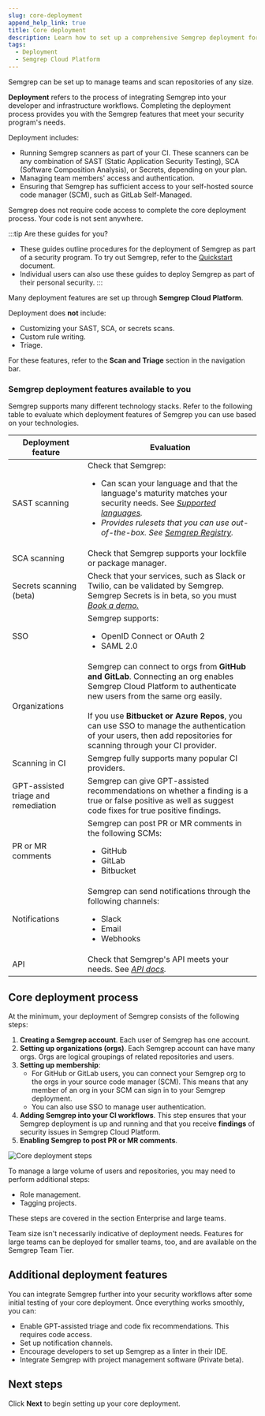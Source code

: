 ```yaml
---
slug: core-deployment 
append_help_link: true
title: Core deployment 
description: Learn how to set up a comprehensive Semgrep deployment for yourself or your organization.
tags:
  - Deployment
  - Semgrep Cloud Platform
---
```


Semgrep can be set up to manage teams and scan repositories of any size.

**Deployment** refers to the process of integrating Semgrep into your developer and infrastructure workflows. Completing the deployment process provides you with the Semgrep features that meet your security program's needs.

Deployment includes:

- Running Semgrep scanners as part of your CI. These scanners can be any combination of SAST (Static Application Security Testing), SCA (Software Composition Analysis), or Secrets, depending on your plan.
- Managing team members' access and authentication.
- Ensuring that Semgrep has sufficient access to your self-hosted source code manager (SCM), such as GitLab Self-Managed.

Semgrep does not require code access to complete the core deployment process. Your code is not sent anywhere. 

:::tip Are these guides for you?
- These guides outline procedures for the deployment of Semgrep as part of a security program. To try out Semgrep, refer to the [<i class="fa-regular fa-file-lines"></i> Quickstart](/getting-started/quickstart) document.
- Individual users can also use these guides to deploy Semgrep as part of their personal security.
:::

Many deployment features are set up through **Semgrep Cloud Platform**.

Deployment does **not** include:

- Customizing your SAST, SCA, or secrets scans.
- Custom rule writing.
- Triage.

For these features, refer to the **Scan and Triage** section in the navigation bar.

### Semgrep deployment features available to you

Semgrep supports many different technology stacks. Refer to the following table to evaluate which deployment features of Semgrep you can use based on your technologies.

<table>
    <thead>
        <tr>
            <th>Deployment feature</th>
            <th>Evaluation</th>
        </tr>
    </thead>
    <tbody>
        <tr>
            <td>SAST scanning</td>
            <td>Check that Semgrep:
            <ul><li>Can scan your language and that the language's maturity matches your security needs. See <a href="/supported-languages"><i class="fa-regular fa-file-lines" /> Supported languages</a>.</li>
            <li>Provides rulesets that you can use out-of-the-box. See <a href="https://semgrep.dev/r/"><i class="fas fa-external-link fa-xs" /> Semgrep Registry</a>.</li></ul></td>
        </tr>
        <tr>
            <td>SCA scanning</td>
            <td>Check that Semgrep supports your lockfile or package manager.</td>
        </tr>
        <tr>
            <td>Secrets scanning (beta)</td>
            <td>Check that your services, such as Slack or Twilio, can be validated by Semgrep. Semgrep Secrets is in beta, so you must <a href="https://get.semgrep.dev/Book-a-demo.html"><i class="fas fa-external-link fa-xs"/> Book a demo.</a></td>
        </tr>
        <tr>
            <td>SSO</td>
            <td>Semgrep supports:
            <ul><li>OpenID Connect or OAuth 2</li>
            <li>SAML 2.0</li></ul></td>
        </tr>
        <tr>
            <td>Organizations</td>
            <td>Semgrep can connect to orgs from <strong>GitHub and GitLab</strong>. Connecting an org enables Semgrep Cloud Platform to authenticate new users from the same org easily.<br /><br />If you use <strong>Bitbucket or Azure Repos</strong>, you can use SSO to manage the authentication of your users, then add repositories for scanning through your CI provider.</td>
        </tr>
        <tr>
            <td>Scanning in CI</td>
            <td>Semgrep fully supports many popular CI providers.</td>
        </tr>
        <tr>
            <td>GPT-assisted triage and remediation</td>
            <td>Semgrep can give GPT-assisted recommendations on whether a finding is a true or false positive as well as suggest code fixes for true positive findings.</td>
        </tr>
        <tr>
            <td>PR or MR comments</td>
            <td>Semgrep can post PR or MR comments in the following SCMs:
            <ul><li>GitHub</li><li>GitLab</li><li>Bitbucket</li></ul></td>
        </tr>
        <tr>
            <td>Notifications</td>
            <td>Semgrep can send notifications through the following channels:<ul><li>Slack</li> <li>Email</li><li>Webhooks</li></ul></td>
        </tr>
        <tr>
            <td>API</td>
            <td>Check that Semgrep's API meets your needs. See <a href=""><i class="fas fa-external-link fa-xs" /> API docs</a>.</td>
        </tr>
    </tbody>
</table>

## Core deployment process

At the minimum, your deployment of Semgrep consists of the following steps:

1. **Creating a Semgrep account**. Each user of Semgrep has one account.
1. **Setting up organizations (orgs)**. Each Semgrep account can have many orgs. Orgs are logical groupings of related repositories and users.
1. **Setting up membership**:
    - For GitHub or GitLab users, you can connect your Semgrep org to the orgs in your source code manager (SCM). This means that any member of an org in your SCM can sign in to your Semgrep deployment.
    - You can also use SSO to manage user authentication.
1. **Adding Semgrep into your CI workflows**. This step ensures that your Semgrep deployment is up and running and that you receive **findings** of security issues in Semgrep Cloud Platform.
1. **Enabling Semgrep to post PR or MR comments**.

![Core deployment steps](/img/core-deployment.png#sm-width-noborder)


To manage a large volume of users and repositories, you may need to perform additional steps:
- Role management.
- Tagging projects.

These steps are covered in the section Enterprise and large teams.

Team size isn't necessarily indicative of deployment needs. Features for large teams can be deployed for smaller teams, too, and are available on the Semgrep Team Tier.

## Additional deployment features

You can integrate Semgrep further into your security workflows after some initial testing of your core deployment. Once everything works smoothly, you can:

- Enable GPT-assisted triage and code fix recommendations. This requires code access.
- Set up notification channels.
- Encourage developers to set up Semgrep as a linter in their IDE.
- Integrate Semgrep with project management software (Private beta).

## Next steps

Click **Next** to begin setting up your core deployment.

